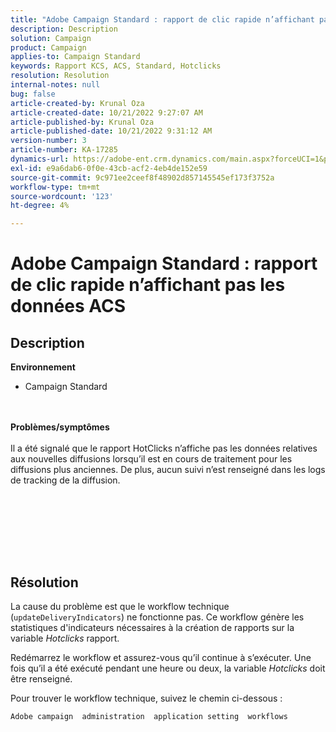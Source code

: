 ```yaml
---
title: "Adobe Campaign Standard : rapport de clic rapide n’affichant pas de données ACS"
description: Description
solution: Campaign
product: Campaign
applies-to: Campaign Standard
keywords: Rapport KCS, ACS, Standard, Hotclicks
resolution: Resolution
internal-notes: null
bug: false
article-created-by: Krunal Oza
article-created-date: 10/21/2022 9:27:07 AM
article-published-by: Krunal Oza
article-published-date: 10/21/2022 9:31:12 AM
version-number: 3
article-number: KA-17285
dynamics-url: https://adobe-ent.crm.dynamics.com/main.aspx?forceUCI=1&pagetype=entityrecord&etn=knowledgearticle&id=610d9583-2251-ed11-bba2-0022480867fb
exl-id: e9a6dab6-0f0e-43cb-acf2-4eb4de152e59
source-git-commit: 9c971ee2ceef8f48902d857145545ef173f3752a
workflow-type: tm+mt
source-wordcount: '123'
ht-degree: 4%

---
```


# Adobe Campaign Standard : rapport de clic rapide n’affichant pas les données ACS

## Description

<b>Environnement</b>
- Campaign Standard

<br> <br><b>Problèmes/symptômes</b><br> <br>Il a été signalé que le rapport HotClicks n’affiche pas les données relatives aux nouvelles diffusions lorsqu’il est en cours de traitement pour les diffusions plus anciennes. De plus, aucun suivi n’est renseigné dans les logs de tracking de la diffusion.<br> <br>

<br> <br>

<br> 

## Résolution


La cause du problème est que le workflow technique (`updateDeliveryIndicators`) ne fonctionne pas. Ce workflow génère les statistiques d&#39;indicateurs nécessaires à la création de rapports sur la variable *Hotclicks* rapport.

Redémarrez le workflow et assurez-vous qu’il continue à s’exécuter. Une fois qu’il a été exécuté pendant une heure ou deux, la variable *Hotclicks* doit être renseigné.



Pour trouver le workflow technique, suivez le chemin ci-dessous :

`Adobe campaign  administration  application setting  workflows`
